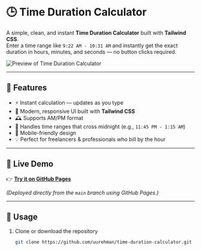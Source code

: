 # 🕒 Time Duration Calculator

A simple, clean, and instant **Time Duration Calculator** built with **Tailwind CSS**.  
Enter a time range like `9:22 AM - 10:31 AM` and instantly get the exact duration in hours, minutes, and seconds — no button clicks required.

![Preview of Time Duration Calculator](https://user-images.githubusercontent.com/yourusername/yourimage.png)

---

## 🌟 Features

- ⚡ Instant calculation — updates as you type  
- 🎨 Modern, responsive UI built with **Tailwind CSS**  
- 🕰 Supports AM/PM format  
- 🌙 Handles time ranges that cross midnight (e.g., `11:45 PM - 1:15 AM`)  
- 📱 Mobile-friendly design  
- 💡 Perfect for freelancers & professionals who bill by the hour  

---

## 🚀 Live Demo
👉 **[Try it on GitHub Pages](https://uurehman.github.io/time-duration-calculator/)**  

*(Deployed directly from the `main` branch using GitHub Pages.)*

---

## 🧠 Usage

1. Clone or download the repository  
   ```bash
   git clone https://github.com/uurehman/time-duration-calculator.git
